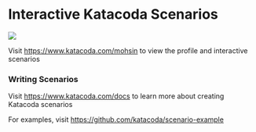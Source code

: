 # Interactive Katacoda Scenarios

[![](http://shields.katacoda.com/katacoda/mohsin/count.svg)](https://www.katacoda.com/mohsin "Get your profile on Katacoda.com")

Visit https://www.katacoda.com/mohsin to view the profile and interactive scenarios

### Writing Scenarios
Visit https://www.katacoda.com/docs to learn more about creating Katacoda scenarios

For examples, visit https://github.com/katacoda/scenario-example
